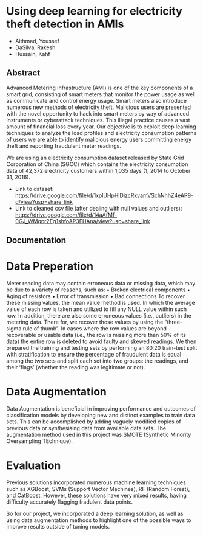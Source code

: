 # Using deep learning for electricity theft detection in AMIs

* Aithmad, Youssef
* DaSilva, Rakesh
* Hussain, Kahf


## Abstract
Advanced Metering Infrastructure (AMI) is one of the key components of a smart grid, consisting of smart meters that monitor the
power usage as well as communicate and control energy usage. Smart meters also introduce numerous new methods of electricity theft.
Malicious users are presented with the novel opportunity to hack into smart meters by way of advanced instruments or cyberattack
techniques. This illegal practice causes a vast amount of financial loss every year. Our objective is to exploit deep learning
techniques to analyze the load profiles and electricity consumption patterns of users we are able to identify malicious energy users
committing energy theft and reporting fraudulent meter readings. 

We are using an electricity consumption dataset released by State Grid Corporation of China (SGCC) which contains the electricity consumption data of 42,372 electricity customers within 1,035 days (1, 2014 to October 31, 2016).

- Link to dataset: https://drive.google.com/file/d/1xplUHpHIDizcRkvamVSchNhhZ4eAP9-d/view?usp=share_link
- Link to cleaned csv file (after dealing with null values and outliers): https://drive.google.com/file/d/14aAfMf-0GJ_WMqpr2Eg1shfoAP3FHAna/view?usp=share_link

## Documentation

# Data Preperation

Meter reading data may contain erroneous data or missing data, which may be due to a variety of reasons, such as:
• Broken electrical components
• Aging of resistors
• Error of transmission
• Bad connections
To recover these missing values, the mean value method is used. In which the average value of each row is taken and
utilized to fill any NULL value within such row.
In addition, there are also some erroneous values (i.e., outliers) in the metering data. There for, we recover those
values by using the “three-sigma rule of thumb”.
In cases where the row values are beyond recoverable or usable data (i.e., the row is missing more than 50% of its
data) the entire row is deleted to avoid faulty and skewed readings.
We then prepared the training and testing sets by performing an 80:20 train-test split with stratification to ensure
the percentage of fraudulent data is equal among the two sets and split each set into two groups: the readings, and their
‘flags’ (whether the reading was legitimate or not).

# Data Augmentation

Data Augmentation is beneficial in improving performance and outcomes of classification models by developing new
and distinct examples to train data sets. This can be accomplished by adding vaguely modified copies of previous data
or synthesising data from available data sets. The augmentation method used in this project was SMOTE (Synthetic Minority Oversampling TEchnique).

# Evaluation

Previous solutions incorporated numerous machine learning techniques such as XGBoost, SVMs (Support Vector Machines), RF (Random Forest), and CatBoost. However, these solutions have very mixed results, having difficulty accurately flagging fradulent data points.

So for our project, we incorporated a deep learning solution, as well as using data augmentation methods to highlight one of the possible ways to improve results outside of tuning models.
